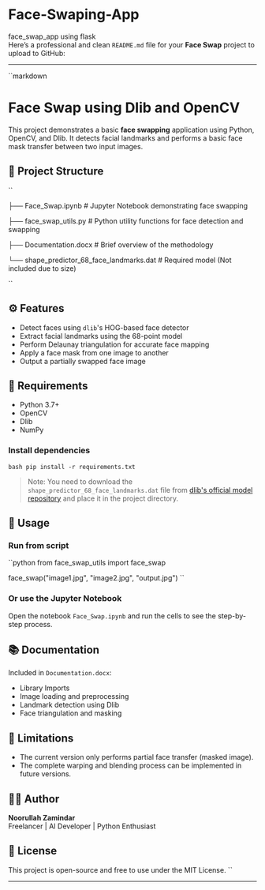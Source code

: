  # Face-Swaping-App
face_swap_app using flask               
Here’s a professional and clean `README.md` file for your **Face Swap** project to upload to GitHub:

---  

``markdown                                           
# Face Swap using Dlib and OpenCV            

This project demonstrates a basic **face swapping** application using Python, OpenCV, and Dlib. It detects facial landmarks and performs a basic face mask transfer between two input images.                   
                 
## 📁 Project Structure
                                               
``                                                                         
                      
├── Face_Swap.ipynb           # Jupyter Notebook demonstrating face swapping                                                       
                                                                         
├── face_swap_utils.py        # Python utility functions for face detection and swapping                                                                      
                                                
├── Documentation.docx        # Brief overview of the methodology            
                                                                                                                 
└── shape_predictor_68_face_landmarks.dat  # Required model (Not included due to size)                                 

``      
                       
## ⚙️ Features

- Detect faces using `dlib`'s HOG-based face detector   
- Extract facial landmarks using the 68-point model
- Perform Delaunay triangulation for accurate face mapping
- Apply a face mask from one image to another
- Output a partially swapped face image

## 🧠 Requirements

- Python 3.7+
- OpenCV
- Dlib
- NumPy
                   
### Install dependencies

``bash
pip install -r requirements.txt
``

> Note: You need to download the `shape_predictor_68_face_landmarks.dat` file from [dlib's official model repository](http://dlib.net/files/shape_predictor_68_face_landmarks.dat.bz2) and place it in the project directory.

## 📝 Usage

### Run from script
``python
from face_swap_utils import face_swap

face_swap("image1.jpg", "image2.jpg", "output.jpg")
``

### Or use the Jupyter Notebook
Open the notebook `Face_Swap.ipynb` and run the cells to see the step-by-step process.

## 📚 Documentation

Included in `Documentation.docx`:
- Library Imports
- Image loading and preprocessing
- Landmark detection using Dlib
- Face triangulation and masking

## 🚧 Limitations

- The current version only performs partial face transfer (masked image).
- The complete warping and blending process can be implemented in future versions.

## 👨‍💻 Author

**Noorullah Zamindar**  
Freelancer | AI Developer | Python Enthusiast

## 📝 License

This project is open-source and free to use under the MIT License.
``

---


